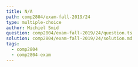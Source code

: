```yaml
---
title: N/A
path: comp2804/exam-fall-2019/24
type: multiple-choice
author: Michiel Smid
question: comp2804/exam-fall-2019/24/question.ts
solution: comp2804/exam-fall-2019/24/solution.md
tags:
  - comp2804
  - comp2804-exam
---
```

